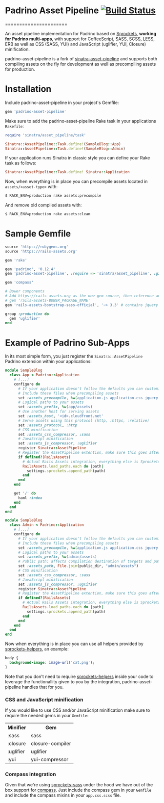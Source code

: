 # Padrino Asset Pipeline [![Build Status](https://travis-ci.org/Rendez/padrino-asset-pipeline.svg?branch=master)](https://travis-ci.org/Rendez/padrino-asset-pipeline)
======================

An asset pipeline implementation for Padrino based on [Sprockets](https://github.com/sstephenson/sprockets), **working for Padrino multi-apps**, with support for CoffeeScript, SASS, SCSS, LESS, ERB as well as CSS (SASS, YUI) and JavaScript (uglifier, YUI, Closure) minification.

padrino-asset-pipeline is a fork of [sinatra-asset-pipeline](https://github.com/kalasjocke/sinatra-asset-pipeline) and supports both compiling assets on the fly for development as well as precompiling assets for production.

# Installation

Include padrino-asset-pipeline in your project's Gemfile:

```ruby
gem 'padrino-asset-pipeline'
```

Make sure to add the padrino-asset-pipeline Rake task in your applications `Rakefile`:

```ruby
require 'sinatra/asset_pipeline/task'

Sinatra::AssetPipeline::Task.define!(SampleBlog::App)
Sinatra::AssetPipeline::Task.define!(SampleBlog::Admin)
```

If your application runs Sinatra in classic style you can define your Rake task as follows:

```ruby
Sinatra::AssetPipeline::Task.define! Sinatra::Application
```

Now, when everything is in place you can precompile assets located in `assets/<asset-type>` with:

```bash
$ RACK_ENV=production rake assets:precompile
```

And remove old compiled assets with:

```bash
$ RACK_ENV=production rake assets:clean
```

# Sample Gemfile

```ruby
source 'https://rubygems.org'
source 'https://rails-assets.org'

gem 'rake'

gem 'padrino', '0.12.4'
gem 'padrino-asset-pipeline', :require => 'sinatra/asset_pipeline', :git => 'https://github.com/proudsugar/padrino-asset-pipeline.git'

gem 'compass'

# Bower components
# Add https://rails-assets.org as the new gem source, then reference any Bower components that you need as gems in the following convention:
# gem 'rails-assets-BOWER_PACKAGE_NAME'
gem 'rails-assets-bootstrap-sass-official', '~> 3.3' # contains jquery dependency

group :production do
  gem 'uglifier'
end
```

# Example of Padrino Sub-Apps

In its most simple form, you just register the `Sinatra::AssetPipeline`
Padrino extension within your applications:

```ruby
module SampleBlog
  class App < Padrino::Application
    # [...]
    configure do
      # If your application doesn't follow the defaults you can customize it as follows:
      # Include these files when precompiling assets
      set :assets_precompile, %w(application.js application.css jquery.js *.png *.jpg *.svg *.eot *.ttf *.woff)
      # Logical paths to your assets
      set :assets_prefix, %w(app/assets)
      # Use another host for serving assets
      set :assets_host, '<id>.cloudfront.net'
      # Serve assets using this protocol (http, :https, :relative)
      set :assets_protocol, :http
      # CSS minification
      set :assets_css_compressor, :sass
      # JavaScript minification
      set :assets_js_compressor, :uglifier
      register Sinatra::AssetPipeline
      # Register the AssetPipeline extention, make sure this goes after all customization
      if defined?(RailsAssets)
        # Actual Rails Assets integration, everything else is Sprockets
        RailsAssets.load_paths.each do |path|
          settings.sprockets.append_path(path)
        end
      end
    end

    get '/' do
      haml :index
    end
  end
end
```

```ruby
module SampleBlog
  class Admin < Padrino::Application
    # [...]
    configure do
      # If your application doesn't follow the defaults you can customize it as follows:
      # Include these files when precompiling assets
      set :assets_precompile, %w(application.js application.css jquery.js *.png *.jpg *.svg *.eot *.ttf *.woff)
      # Logical paths to your assets
      set :assets_prefix, %w(admin/assets)
      # Public path: affects compilation destination of targets and path prefixes
      set :assets_path, File.join(public_dir, "admin/assets")
      # CSS minification
      set :assets_css_compressor, :sass
      # JavaScript minification
      set :assets_js_compressor, :uglifier
      register Sinatra::AssetPipeline
      # Register the AssetPipeline extention, make sure this goes after all customization
      if defined?(RailsAssets)
        # Actual Rails Assets integration, everything else is Sprockets
        RailsAssets.load_paths.each do |path|
          settings.sprockets.append_path(path)
        end
      end
    end
  end
end
```

Now when everything is in place you can use all helpers provided by [sprockets-helpers](https://github.com/petebrowne/sprockets-helpers), an example:

```scss
body {
  background-image: image-url('cat.png');
}
```

Note that you don't need to require [sprockets-helpers](https://github.com/petebrowne/sprockets-helpers) inside your code to leverage the functionallity given to you by the integration, padrino-asset-pipeline handles that for you.

### CSS and JavaScript minification

If you would like to use CSS and/or JavaScript minification make sure to require the needed gems in your `Gemfile`:

<table>
  <tr>
    <th>Minifier</th>
    <th>Gem</th>
  </tr>
  <tr>
    <td>:sass</td>
    <td>sass</td>
  </tr>
  <tr>
    <td>:closure</td>
    <td>closure-compiler</td>
  </tr>
  <tr>
    <td>:uglifier</td>
    <td>uglifier</td>
  </tr>
  <tr>
    <td>:yui</td>
    <td>yui-compressor</td>
  </tr>
</table>

### Compass integration

Given that we're using [sprockets-sass](https://github.com/petebrowne/sprockets-sass) under the hood we have out of the box support for [compass](https://github.com/chriseppstein/compass). Just include the compass gem in your `Gemfile` and include the compass mixins in your `app.css.scss` file.


